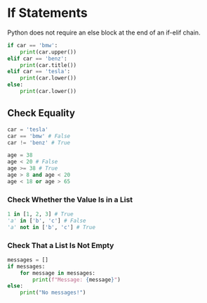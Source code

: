 # If Statements

Python does not require an else block at the end of an if-elif chain.

```python
if car == 'bmw':
    print(car.upper())
elif car == 'benz':
    print(car.title())
elif car == 'tesla':
    print(car.lower())
else:
    print(car.lower())
```

## Check Equality

```python
car = 'tesla'
car == 'bmw' # False
car != 'benz' # True

age = 38
age < 20 # False
age >= 38 # True
age > 8 and age < 20
age < 18 or age > 65
```

### Check Whether the Value Is in a List

```python
1 in [1, 2, 3] # True
'a' in ['b', 'c'] # False
'a' not in ['b', 'c'] # True
```

### Check That a List Is Not Empty

```python
messages = []
if messages:
    for message in messages:
        print(f"Message: {message}")
else:
    print("No messages!")
```
